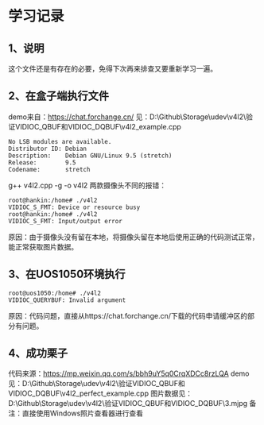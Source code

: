 # 学习记录

## 1、说明
这个文件还是有存在的必要，免得下次再来排查又要重新学习一遍。

## 2、在盒子端执行文件
demo来自：https://chat.forchange.cn/
见：D:\Github\Storage\udev\v4l2\验证VIDIOC_QBUF和VIDIOC_DQBUF\v4l2_example.cpp
```
No LSB modules are available.
Distributor ID: Debian
Description:    Debian GNU/Linux 9.5 (stretch)
Release:        9.5
Codename:       stretch
```

g++ v4l2.cpp -g -o v4l2
两款摄像头不同的报错：
```
root@hankin:/home# ./v4l2
VIDIOC_S_FMT: Device or resource busy
root@hankin:/home# ./v4l2
VIDIOC_S_FMT: Input/output error
```
原因：由于摄像头没有留在本地，将摄像头留在本地后使用正确的代码测试正常，能正常获取图片数据。

## 3、在UOS1050环境执行
```
root@uos1050:/home# ./v4l2
VIDIOC_QUERYBUF: Invalid argument
```
原因：代码问题，直接从https://chat.forchange.cn/下载的代码申请缓冲区的部分有问题。

## 4、成功栗子
代码来源：https://mp.weixin.qq.com/s/bbh9uY5q0CrqXDCc8rzLQA
demo见：D:\Github\Storage\udev\v4l2\验证VIDIOC_QBUF和VIDIOC_DQBUF\v4l2_perfect_example.cpp
图片数据见：D:\Github\Storage\udev\v4l2\验证VIDIOC_QBUF和VIDIOC_DQBUF\3.mjpg
备注：直接使用Windows照片查看器进行查看







